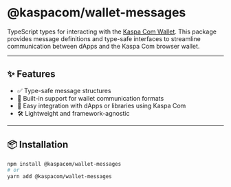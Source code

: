 # @kaspacom/wallet-messages

TypeScript types for interacting with the [Kaspa Com Wallet](https://wallet.kaspa.com). This package provides message definitions and type-safe interfaces to streamline communication between dApps and the Kaspa Com browser wallet.

---

## ✨ Features

- ✅ Type-safe message structures
- 🔁 Built-in support for wallet communication formats
- 🧩 Easy integration with dApps or libraries using Kaspa Com
- 🛠️ Lightweight and framework-agnostic

---

## 📦 Installation

```bash
npm install @kaspacom/wallet-messages
# or
yarn add @kaspacom/wallet-messages